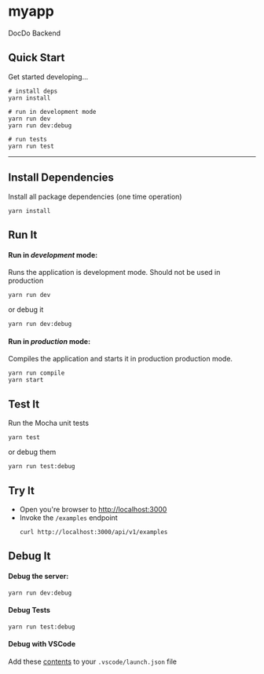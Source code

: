 # myapp

DocDo Backend

## Quick Start

Get started developing...

```shell
# install deps
yarn install

# run in development mode
yarn run dev
yarn run dev:debug

# run tests
yarn run test
```

---

## Install Dependencies

Install all package dependencies (one time operation)

```shell
yarn install
```

## Run It
#### Run in *development* mode:
Runs the application is development mode. Should not be used in production

```shell
yarn run dev
```

or debug it

```shell
yarn run dev:debug
```

#### Run in *production* mode:

Compiles the application and starts it in production production mode.

```shell
yarn run compile
yarn start
```

## Test It

Run the Mocha unit tests

```shell
yarn test
```

or debug them

```shell
yarn run test:debug
```

## Try It
* Open you're browser to [http://localhost:3000](http://localhost:3000)
* Invoke the `/examples` endpoint 
  ```shell
  curl http://localhost:3000/api/v1/examples
  ```


## Debug It

#### Debug the server:

```
yarn run dev:debug
```

#### Debug Tests

```
yarn run test:debug
```

#### Debug with VSCode

Add these [contents](https://github.com/cdimascio/generator-express-no-stress/blob/next/assets/.vscode/launch.json) to your `.vscode/launch.json` file